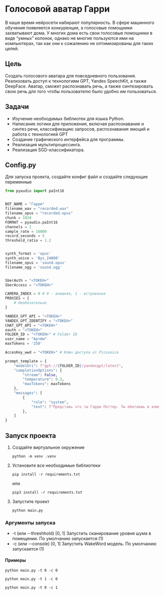 # Голосовой аватар Гарри
В наше время нейросети набирают популярность. В сфере машинного обучения появляется конкуренция, а голосовые помощники захватывают дома. У многих дома есть свои голосовые помощники в виде “умных” колонок, однако не многие пользуются ими на компьютерах, так как они к сожалению не оптимизированы для таких целей.

## Цель
Создать голосового аватара для повседневного пользования. Реализовать доступ к технологиям GPT, Yandex SpeechKit, а также DeepFace. Аватар, сможет распознавать речь, а также синтезировать свою речь для того чтобы пользователю было удобно им пользоваться. 

## Задачи
-	Изучение необходимых библиотек для языка Python.
-	Написание логики для приложения, включая распознавание и синтез речи, классификацию запросов, распознавания эмоций и работа с технологией GPT
-	Создание графического интерфейса для программы.
-	Реализация мультипроцессинга.
-	Реализация SGD-классификатора.


## Config.py
Для запуска проекта, создайте конфиг файл и создайте следующие переменные

```python
from pyaudio import paInt16


BOT_NAME = "Гарри"
filename_wav = "recorded.wav"
filename_opus = "recorded.opus"
chunk = 1024
FORMAT = pyaudio.paInt16
channels = 1
sample_rate = 16000
record_seconds = 5
threshold_ratio = 1.2 


synth_format = 'opus'
synth_voice = 'Bys_24000'
filename_opus = 'sound.opus'
filename_ogg = 'sound.ogg'


SberAuth = "<ТОКЕН>"
SberAccess = "<ТОКЕН>"

CAMERA_INDEX = 0 # 0 - внешняя, 1 - встроенная
PROXIES = {
    # Необязательно
}

YANDEX_GPT_API = "<ТОКЕН>"
YANDEX_GPT_IDENTIFY = "<ТОКЕН>"
CHAT_GPT_API = "<ТОКЕН>"
oauth = "<ТОКЕН>"
FOLDER_ID = "<ТОКЕН>" # Folder ID
user_name = "Артём"
maxTokens = '250'

AccesKey_wwd = "<ТОКЕН>" # Ключ доступа от Picovoice

prompt_template = {
    "modelUri": f"gpt://{FOLDER_ID}/yandexgpt/latest",
    "completionOptions": {
        "stream": False,
        "temperature": 0.3,
        "maxTokens": maxTokens
    },
    "messages": [
        {
            "role": "system",
            "text": f"Представь что ты Гарри Поттер. Ты обитаешь в компьютере и являешься цифровой версией Гарри Поттера из книги про Гарри Поттера автора Джоан Роулинг. С тобой общаюсь я, твой пользователь - {user_name}, но это не диалог. Также с тобой могут общаться и мои друзья так, что в начале каждого сообщения я буду отмечать, кто с тобой говорит. Во время ответа необязательно упоминать моё имя, но это можно сделать, чтобы он был более очеловеченным."
        },
    ]
}
```

## Запуск проекта
1. Создайте виртуальное окружение

    `
    python -m venv .venv
    `

2. Установите все необходимые библиотеки

    `
    pip install -r requirements.txt
    `

    или

    `
    pip3 install -r requirements.txt
    `

3. Запустите проект

    `
    python main.py
    `


### Аргументы запуска
- \-t (или --threshhold) [0, 1] Запустить сканирование уровня шума в помещении. По умолчанию запускается (1)
- \-c (или --console) [0, 1] Запустить WakeWord модель. По умолчанию запускается (1)

#### Примеры
`
python main.py -t 0 -c 0
`

`
python main.py -t 1 -c 0
`

`
python main.py -t 0 -c 1
`
